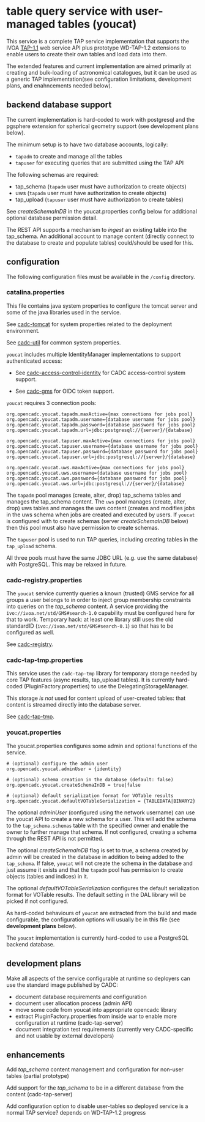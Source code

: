 # table query service with user-managed tables (youcat)

This service is a complete TAP service implementation that supports the
IVOA <a href="http://www.ivoa.net/documents/TAP/20190927/">TAP-1.1</a> web 
service API plus prototype WD-TAP-1.2 extensions to enable users to create 
their own tables and load data into them.

The extended features and current implementation are aimed primarily at 
creating and bulk-loading of astronomical catalogues, but it can be used 
as a generic TAP implementation(see configuration limitations, development
plans, and enahncements needed below).

## backend database support
The current implementation is hard-coded to work with postgresql and the pgsphere
extension for spherical geometry support (see development plans below).

The minimum setup is to have two database accounts, logically:
- `tapadm` to create and manage all the tables
- `tapuser` for executing queries that are submitted using the TAP API

The following schemas are required:
- tap_schema (`tapadm` user must have authorization to create objects)
- uws (`tapadm` user must have authorization to create objects)
- tap_upload (`tapuser` user must have authorization to create tables)

See _createSchemaInDB_ in the youcat.properties config below for additional optional
database permission detail.

The REST API supports a mechanism to _ingest_ an existing table into the tap_schema.
An additional account to manage content (directly connect to the database to create and
populate tables) could/should be used for this.

## configuration

The following configuration files must be available in the `/config` directory.

### catalina.properties

This file contains java system properties to configure the tomcat server and some
of the java libraries used in the service.

See <a href="https://github.com/opencadc/docker-base/tree/master/cadc-tomcat">cadc-tomcat</a>
for system properties related to the deployment environment.

See <a href="https://github.com/opencadc/core/tree/master/cadc-util">cadc-util</a>
for common system properties. 

`youcat` includes multiple IdentityManager implementations to support authenticated access:
 - See <a href="https://github.com/opencadc/ac/tree/master/cadc-access-control-identity">cadc-access-control-identity</a> for CADC access-control system support.
  
 - See <a href="https://github.com/opencadc/ac/tree/master/cadc-gms">cadc-gms</a> for OIDC token support.
 
`youcat` requires 3 connection pools:
```
org.opencadc.youcat.tapadm.maxActive={max connections for jobs pool}
org.opencadc.youcat.tapadm.username={database username for jobs pool}
org.opencadc.youcat.tapadm.password={database password for jobs pool}
org.opencadc.youcat.tapadm.url=jdbc:postgresql://{server}/{database}

org.opencadc.youcat.tapuser.maxActive={max connections for jobs pool}
org.opencadc.youcat.tapuser.username={database username for jobs pool}
org.opencadc.youcat.tapuser.password={database password for jobs pool}
org.opencadc.youcat.tapuser.url=jdbc:postgresql://{server}/{database}

org.opencadc.youcat.uws.maxActive={max connections for jobs pool}
org.opencadc.youcat.uws.username={database username for jobs pool}
org.opencadc.youcat.uws.password={database password for jobs pool}
org.opencadc.youcat.uws.url=jdbc:postgresql://{server}/{database}
```

The `tapadm` pool manages (create, alter, drop) tap_schema tables and manages the tap_schema content. The `uws` 
pool manages (create, alter, drop) uws tables and manages the uws content (creates and modifies jobs in the uws
schema when jobs are created and executed by users. If `youcat` is configured with to create schemas (server _createSchemaInDB_ below) then this pool must also have permission to create schemas.

The `tapuser` pool is used to run TAP queries, including creating tables in the `tap_upload` schema. 

All three pools must have the same JDBC URL (e.g. use the same database) with PostgreSQL. This may be 
relaxed in future.

### cadc-registry.properties

The `youcat` service currently queries a known (trusted) GMS service for all groups a user belongs to
in order to inject group membership constraints into queries on the *tap_schema* content. A service 
providing the `ivo://ivoa.net/std/GMS#search-1.0` capability must be configured here for that to work. 
Temporary hack: at least one library still uses the old standardID (`ivo://ivoa.net/std/GMS#search-0.1`) so that 
has to be configured as well.

See <a href="https://github.com/opencadc/reg/tree/master/cadc-registry">cadc-registry</a>.

### cadc-tap-tmp.properties

This service uses the `cadc-tap-tmp` library for temporary storage needed by core TAP features 
(async results, tap_upload tables). It is currently hard-coded (PluginFactory.properties) to 
use the DelegatingStorageManager.

This storage _is not_ used for content upload of user-created tables: that content is streamed 
directly into the database server.

See <a href="https://github.com/opencadc/tap/tree/master/cadc-tap-tmp">cadc-tap-tmp</a>.

### youcat.properties

The youcat.properties configures some admin and optional functions of the service.
```
# (optional) configure the admin user
org.opencadc.youcat.adminUser = {identity}

# (optional) schema creation in the database (default: false)
org.opencadc.youcat.createSchemaInDB = true|false

# (optional) default serialization format for VOTable results
org.opencadc.youcat.defaultVOTableSerialization = {TABLEDATA|BINARY2}
```
The optional _adminUser_ (configured using the network username) can use the youcat API to create a 
new schema for a user. This will add the schema to the `tap_schema.schemas` table with the 
specified owner and enable the owner to further manage that schema. If not configured, creating a
schema through the REST API is not permitted.

The optional _createSchemaInDB_ flag is set to true, a schema created by admin will be created in 
the database in addition to being added to the `tap_schema`. If false, `youcat` will not create 
the schema in the database and just assume it exists and that the `tapadm` pool has permission 
to create objects (tables and indices) in it.

The optional _defaultVOTableSerialization_ configures the default serialization format for
VOTable results. The default setting in the DAL library will be picked if not configured.

As hard-coded behaviours of `youcat` are extracted from the build and made configurable,
the configuration options will usually be in this file (see **development plans** below).

The `youcat` implementation is currently hard-coded to use a PostgreSQL backend database.

## development plans

Make all aspects of the service configurable at runtime so deployers can use
the standard image published by CADC:

- document database requirements and configuration
- document user allocation process (admin API)
- move some code from youcat into appropriate opencadc library
- extract PluginFactory.properties from inside war to enable more configuration at runtime (cadc-tap-server)
- document integration test requirements (currently very CADC-specific and not usable by external developers)

## enhancements

Add *tap_schema* content management and configuration for non-user tables (partial prototype)

Add support for the *tap_schema* to be in a different database from the content (cadc-tap-server)

Add configuration option to disable user-tables so deployed service is a normal TAP service? depends on 
WD-TAP-1.2 progress







